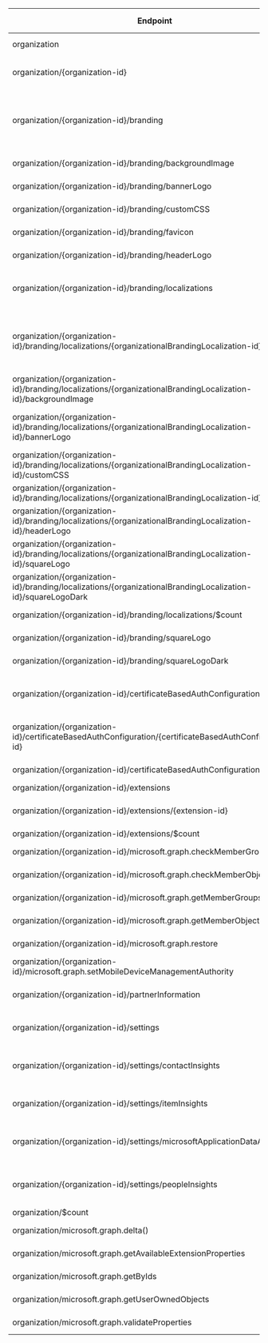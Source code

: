 | Endpoint | v1.0 | V1.0-Url | v1.0-Methods | v1.0-docs | beta | Beta-Url | Beta-Methods | Beta-Docs | Path | Root | Children | Segment |
| ----------| ----------| ----------| ----------| ----------| ----------| ----------| ----------| ----------| ----------| ----------| ----------| ----------|
| organization| True| https://graph.microsoft.com/v1.0/organization| Get Post| https://learn.microsoft.com/graph/api/intune-onboarding-organization-list?view=graph-rest-1.0 | True| https://graph.microsoft.com/beta/organization| Get Post| https://learn.microsoft.com/graph/api/organization-list?view=graph-rest-beta | organization| organization| 7| organization|
| organization/{organization-id}| True| https://graph.microsoft.com/v1.0/organization/{organization-id}| Get Patch Delete| https://learn.microsoft.com/graph/api/organization-get?view=graph-rest-1.0 https://learn.microsoft.com/graph/api/organization-update?view=graph-rest-1.0 | True| https://graph.microsoft.com/beta/organization/{organization-id}| Get Patch Delete| https://learn.microsoft.com/graph/api/organization-get?view=graph-rest-beta https://learn.microsoft.com/graph/api/organization-update?view=graph-rest-beta | organization {organization-id}| organization| 11| {organization-id}|
| organization/{organization-id}/branding| True| https://graph.microsoft.com/v1.0/organization/{organization-id}/branding| Get Patch Delete| https://learn.microsoft.com/graph/api/organizationalbranding-get?view=graph-rest-1.0 https://learn.microsoft.com/graph/api/organizationalbranding-update?view=graph-rest-1.0 https://learn.microsoft.com/graph/api/organizationalbranding-delete?view=graph-rest-1.0| True| https://graph.microsoft.com/beta/organization/{organization-id}/branding| Get Patch Delete| https://learn.microsoft.com/graph/api/organizationalbranding-get?view=graph-rest-beta https://learn.microsoft.com/graph/api/organizationalbranding-update?view=graph-rest-beta https://learn.microsoft.com/graph/api/organizationalbranding-delete?view=graph-rest-beta| organization {organization-id} branding| organization| 8| branding|
| organization/{organization-id}/branding/backgroundImage| True| https://graph.microsoft.com/v1.0/organization/{organization-id}/branding/backgroundImage| Get Put Delete|   | True| https://graph.microsoft.com/beta/organization/{organization-id}/branding/backgroundImage| Get Put Delete|   | organization {organization-id} branding backgroundImage| organization| 0| backgroundImage|
| organization/{organization-id}/branding/bannerLogo| True| https://graph.microsoft.com/v1.0/organization/{organization-id}/branding/bannerLogo| Get Put Delete|   | True| https://graph.microsoft.com/beta/organization/{organization-id}/branding/bannerLogo| Get Put Delete|   | organization {organization-id} branding bannerLogo| organization| 0| bannerLogo|
| organization/{organization-id}/branding/customCSS| True| https://graph.microsoft.com/v1.0/organization/{organization-id}/branding/customCSS| Get Put Delete|   | True| https://graph.microsoft.com/beta/organization/{organization-id}/branding/customCSS| Get Put Delete|   | organization {organization-id} branding customCSS| organization| 0| customCSS|
| organization/{organization-id}/branding/favicon| True| https://graph.microsoft.com/v1.0/organization/{organization-id}/branding/favicon| Get Put Delete|   | True| https://graph.microsoft.com/beta/organization/{organization-id}/branding/favicon| Get Put Delete|   | organization {organization-id} branding favicon| organization| 0| favicon|
| organization/{organization-id}/branding/headerLogo| True| https://graph.microsoft.com/v1.0/organization/{organization-id}/branding/headerLogo| Get Put Delete|   | True| https://graph.microsoft.com/beta/organization/{organization-id}/branding/headerLogo| Get Put Delete|   | organization {organization-id} branding headerLogo| organization| 0| headerLogo|
| organization/{organization-id}/branding/localizations| True| https://graph.microsoft.com/v1.0/organization/{organization-id}/branding/localizations| Get Post| https://learn.microsoft.com/graph/api/organizationalbranding-list-localizations?view=graph-rest-1.0 https://learn.microsoft.com/graph/api/organizationalbranding-post-localizations?view=graph-rest-1.0| True| https://graph.microsoft.com/beta/organization/{organization-id}/branding/localizations| Get Post| https://learn.microsoft.com/graph/api/organizationalbranding-list-localizations?view=graph-rest-beta https://learn.microsoft.com/graph/api/organizationalbranding-post-localizations?view=graph-rest-beta| organization {organization-id} branding localizations| organization| 2| localizations|
| organization/{organization-id}/branding/localizations/{organizationalBrandingLocalization-id}| True| https://graph.microsoft.com/v1.0/organization/{organization-id}/branding/localizations/{organizationalBrandingLocalization-id}| Get Patch Delete| https://learn.microsoft.com/graph/api/organizationalbrandinglocalization-get?view=graph-rest-1.0 https://learn.microsoft.com/graph/api/organizationalbrandinglocalization-update?view=graph-rest-1.0 https://learn.microsoft.com/graph/api/organizationalbrandinglocalization-delete?view=graph-rest-1.0| True| https://graph.microsoft.com/beta/organization/{organization-id}/branding/localizations/{organizationalBrandingLocalization-id}| Get Patch Delete| https://learn.microsoft.com/graph/api/organizationalbrandinglocalization-get?view=graph-rest-beta https://learn.microsoft.com/graph/api/organizationalbrandinglocalization-update?view=graph-rest-beta https://learn.microsoft.com/graph/api/organizationalbrandinglocalization-delete?view=graph-rest-beta| organization {organization-id} branding localizations {organizationalBrandingLocalization-id}| organization| 7| {organizationalBrandingLocalization-id}|
| organization/{organization-id}/branding/localizations/{organizationalBrandingLocalization-id}/backgroundImage| True| https://graph.microsoft.com/v1.0/organization/{organization-id}/branding/localizations/{organizationalBrandingLocalization-id}/backgroundImage| Get Put Delete|   | True| https://graph.microsoft.com/beta/organization/{organization-id}/branding/localizations/{organizationalBrandingLocalization-id}/backgroundImage| Get Put Delete|   | organization {organization-id} branding localizations {organizationalBrandingLocalization-id} backgroundImage| organization| 0| backgroundImage|
| organization/{organization-id}/branding/localizations/{organizationalBrandingLocalization-id}/bannerLogo| True| https://graph.microsoft.com/v1.0/organization/{organization-id}/branding/localizations/{organizationalBrandingLocalization-id}/bannerLogo| Get Put Delete| https://learn.microsoft.com/graph/api/organizationalbrandinglocalization-get?view=graph-rest-1.0 https://learn.microsoft.com/graph/api/organizationalbrandinglocalization-update?view=graph-rest-1.0 | True| https://graph.microsoft.com/beta/organization/{organization-id}/branding/localizations/{organizationalBrandingLocalization-id}/bannerLogo| Get Put Delete|  https://learn.microsoft.com/graph/api/organizationalbrandinglocalization-update?view=graph-rest-beta | organization {organization-id} branding localizations {organizationalBrandingLocalization-id} bannerLogo| organization| 0| bannerLogo|
| organization/{organization-id}/branding/localizations/{organizationalBrandingLocalization-id}/customCSS| True| https://graph.microsoft.com/v1.0/organization/{organization-id}/branding/localizations/{organizationalBrandingLocalization-id}/customCSS| Get Put Delete|   | True| https://graph.microsoft.com/beta/organization/{organization-id}/branding/localizations/{organizationalBrandingLocalization-id}/customCSS| Get Put Delete|   | organization {organization-id} branding localizations {organizationalBrandingLocalization-id} customCSS| organization| 0| customCSS|
| organization/{organization-id}/branding/localizations/{organizationalBrandingLocalization-id}/favicon| True| https://graph.microsoft.com/v1.0/organization/{organization-id}/branding/localizations/{organizationalBrandingLocalization-id}/favicon| Get Put Delete|   | True| https://graph.microsoft.com/beta/organization/{organization-id}/branding/localizations/{organizationalBrandingLocalization-id}/favicon| Get Put Delete|   | organization {organization-id} branding localizations {organizationalBrandingLocalization-id} favicon| organization| 0| favicon|
| organization/{organization-id}/branding/localizations/{organizationalBrandingLocalization-id}/headerLogo| True| https://graph.microsoft.com/v1.0/organization/{organization-id}/branding/localizations/{organizationalBrandingLocalization-id}/headerLogo| Get Put Delete|   | True| https://graph.microsoft.com/beta/organization/{organization-id}/branding/localizations/{organizationalBrandingLocalization-id}/headerLogo| Get Put Delete|   | organization {organization-id} branding localizations {organizationalBrandingLocalization-id} headerLogo| organization| 0| headerLogo|
| organization/{organization-id}/branding/localizations/{organizationalBrandingLocalization-id}/squareLogo| True| https://graph.microsoft.com/v1.0/organization/{organization-id}/branding/localizations/{organizationalBrandingLocalization-id}/squareLogo| Get Put Delete|   | True| https://graph.microsoft.com/beta/organization/{organization-id}/branding/localizations/{organizationalBrandingLocalization-id}/squareLogo| Get Put Delete|   | organization {organization-id} branding localizations {organizationalBrandingLocalization-id} squareLogo| organization| 0| squareLogo|
| organization/{organization-id}/branding/localizations/{organizationalBrandingLocalization-id}/squareLogoDark| True| https://graph.microsoft.com/v1.0/organization/{organization-id}/branding/localizations/{organizationalBrandingLocalization-id}/squareLogoDark| Get Put Delete|   | True| https://graph.microsoft.com/beta/organization/{organization-id}/branding/localizations/{organizationalBrandingLocalization-id}/squareLogoDark| Get Put Delete|   | organization {organization-id} branding localizations {organizationalBrandingLocalization-id} squareLogoDark| organization| 0| squareLogoDark|
| organization/{organization-id}/branding/localizations/$count| True| https://graph.microsoft.com/v1.0/organization/{organization-id}/branding/localizations/$count| Get| | True| https://graph.microsoft.com/beta/organization/{organization-id}/branding/localizations/$count| Get| | organization {organization-id} branding localizations $count| organization| 0| $count|
| organization/{organization-id}/branding/squareLogo| True| https://graph.microsoft.com/v1.0/organization/{organization-id}/branding/squareLogo| Get Put Delete|   | True| https://graph.microsoft.com/beta/organization/{organization-id}/branding/squareLogo| Get Put Delete|   | organization {organization-id} branding squareLogo| organization| 0| squareLogo|
| organization/{organization-id}/branding/squareLogoDark| True| https://graph.microsoft.com/v1.0/organization/{organization-id}/branding/squareLogoDark| Get Put Delete|   | True| https://graph.microsoft.com/beta/organization/{organization-id}/branding/squareLogoDark| Get Put Delete|   | organization {organization-id} branding squareLogoDark| organization| 0| squareLogoDark|
| organization/{organization-id}/certificateBasedAuthConfiguration| True| https://graph.microsoft.com/v1.0/organization/{organization-id}/certificateBasedAuthConfiguration| Get Post| https://learn.microsoft.com/graph/api/certificatebasedauthconfiguration-list?view=graph-rest-1.0 https://learn.microsoft.com/graph/api/certificatebasedauthconfiguration-post-certificatebasedauthconfiguration?view=graph-rest-1.0| True| https://graph.microsoft.com/beta/organization/{organization-id}/certificateBasedAuthConfiguration| Get Post| https://learn.microsoft.com/graph/api/certificatebasedauthconfiguration-list?view=graph-rest-beta https://learn.microsoft.com/graph/api/certificatebasedauthconfiguration-post-certificatebasedauthconfiguration?view=graph-rest-beta| organization {organization-id} certificateBasedAuthConfiguration| organization| 2| certificateBasedAuthConfiguration|
| organization/{organization-id}/certificateBasedAuthConfiguration/{certificateBasedAuthConfiguration-id}| True| https://graph.microsoft.com/v1.0/organization/{organization-id}/certificateBasedAuthConfiguration/{certificateBasedAuthConfiguration-id}| Get Delete| https://learn.microsoft.com/graph/api/certificatebasedauthconfiguration-get?view=graph-rest-1.0 https://learn.microsoft.com/graph/api/certificatebasedauthconfiguration-delete?view=graph-rest-1.0| True| https://graph.microsoft.com/beta/organization/{organization-id}/certificateBasedAuthConfiguration/{certificateBasedAuthConfiguration-id}| Get Delete| https://learn.microsoft.com/graph/api/certificatebasedauthconfiguration-get?view=graph-rest-beta https://learn.microsoft.com/graph/api/certificatebasedauthconfiguration-delete?view=graph-rest-beta| organization {organization-id} certificateBasedAuthConfiguration {certificateBasedAuthConfiguration-id}| organization| 0| {certificateBasedAuthConfiguration-id}|
| organization/{organization-id}/certificateBasedAuthConfiguration/$count| True| https://graph.microsoft.com/v1.0/organization/{organization-id}/certificateBasedAuthConfiguration/$count| Get| | True| https://graph.microsoft.com/beta/organization/{organization-id}/certificateBasedAuthConfiguration/$count| Get| | organization {organization-id} certificateBasedAuthConfiguration $count| organization| 0| $count|
| organization/{organization-id}/extensions| True| https://graph.microsoft.com/v1.0/organization/{organization-id}/extensions| Get Post|  | True| https://graph.microsoft.com/beta/organization/{organization-id}/extensions| Get Post|  | organization {organization-id} extensions| organization| 2| extensions|
| organization/{organization-id}/extensions/{extension-id}| True| https://graph.microsoft.com/v1.0/organization/{organization-id}/extensions/{extension-id}| Get Patch Delete|   | True| https://graph.microsoft.com/beta/organization/{organization-id}/extensions/{extension-id}| Get Patch Delete|   | organization {organization-id} extensions {extension-id}| organization| 0| {extension-id}|
| organization/{organization-id}/extensions/$count| True| https://graph.microsoft.com/v1.0/organization/{organization-id}/extensions/$count| Get| | True| https://graph.microsoft.com/beta/organization/{organization-id}/extensions/$count| Get| | organization {organization-id} extensions $count| organization| 0| $count|
| organization/{organization-id}/microsoft.graph.checkMemberGroups| True| https://graph.microsoft.com/v1.0/organization/{organization-id}/microsoft.graph.checkMemberGroups| Post| https://learn.microsoft.com/graph/api/directoryobject-checkmembergroups?view=graph-rest-1.0| True| https://graph.microsoft.com/beta/organization/{organization-id}/microsoft.graph.checkMemberGroups| Post| https://learn.microsoft.com/graph/api/directoryobject-checkmembergroups?view=graph-rest-beta| organization {organization-id} microsoft.graph.checkMemberGroups| organization| 0| microsoft.graph.checkMemberGroups|
| organization/{organization-id}/microsoft.graph.checkMemberObjects| True| https://graph.microsoft.com/v1.0/organization/{organization-id}/microsoft.graph.checkMemberObjects| Post| | True| https://graph.microsoft.com/beta/organization/{organization-id}/microsoft.graph.checkMemberObjects| Post| | organization {organization-id} microsoft.graph.checkMemberObjects| organization| 0| microsoft.graph.checkMemberObjects|
| organization/{organization-id}/microsoft.graph.getMemberGroups| True| https://graph.microsoft.com/v1.0/organization/{organization-id}/microsoft.graph.getMemberGroups| Post| https://learn.microsoft.com/graph/api/directoryobject-getmembergroups?view=graph-rest-1.0| True| https://graph.microsoft.com/beta/organization/{organization-id}/microsoft.graph.getMemberGroups| Post| https://learn.microsoft.com/graph/api/directoryobject-getmembergroups?view=graph-rest-beta| organization {organization-id} microsoft.graph.getMemberGroups| organization| 0| microsoft.graph.getMemberGroups|
| organization/{organization-id}/microsoft.graph.getMemberObjects| True| https://graph.microsoft.com/v1.0/organization/{organization-id}/microsoft.graph.getMemberObjects| Post| https://learn.microsoft.com/graph/api/directoryobject-getmemberobjects?view=graph-rest-1.0| True| https://graph.microsoft.com/beta/organization/{organization-id}/microsoft.graph.getMemberObjects| Post| | organization {organization-id} microsoft.graph.getMemberObjects| organization| 0| microsoft.graph.getMemberObjects|
| organization/{organization-id}/microsoft.graph.restore| True| https://graph.microsoft.com/v1.0/organization/{organization-id}/microsoft.graph.restore| Post| https://learn.microsoft.com/graph/api/directory-deleteditems-restore?view=graph-rest-1.0| True| https://graph.microsoft.com/beta/organization/{organization-id}/microsoft.graph.restore| Post| https://learn.microsoft.com/graph/api/directory-deleteditems-restore?view=graph-rest-beta| organization {organization-id} microsoft.graph.restore| organization| 0| microsoft.graph.restore|
| organization/{organization-id}/microsoft.graph.setMobileDeviceManagementAuthority| True| https://graph.microsoft.com/v1.0/organization/{organization-id}/microsoft.graph.setMobileDeviceManagementAuthority| Post| https://learn.microsoft.com/graph/api/intune-onboarding-organization-setmobiledevicemanagementauthority?view=graph-rest-1.0| True| https://graph.microsoft.com/beta/organization/{organization-id}/microsoft.graph.setMobileDeviceManagementAuthority| Post| | organization {organization-id} microsoft.graph.setMobileDeviceManagementAuthority| organization| 0| microsoft.graph.setMobileDeviceManagementAuthority|
| organization/{organization-id}/partnerInformation| False| | | https://learn.microsoft.com/graph/api/intune-onboarding-organization-setmobiledevicemanagementauthority?view=graph-rest-1.0| True| https://graph.microsoft.com/beta/organization/{organization-id}/partnerInformation| Get Patch Delete|   | organization {organization-id} partnerInformation| organization| 0| partnerInformation|
| organization/{organization-id}/settings| False| | | https://learn.microsoft.com/graph/api/intune-onboarding-organization-setmobiledevicemanagementauthority?view=graph-rest-1.0| True| https://graph.microsoft.com/beta/organization/{organization-id}/settings| Get Patch Delete|   | organization {organization-id} settings| organization| 4| settings|
| organization/{organization-id}/settings/contactInsights| False| | | https://learn.microsoft.com/graph/api/intune-onboarding-organization-setmobiledevicemanagementauthority?view=graph-rest-1.0| True| https://graph.microsoft.com/beta/organization/{organization-id}/settings/contactInsights| Get Patch Delete| https://learn.microsoft.com/graph/api/organizationsettings-list-contactinsights?view=graph-rest-beta https://learn.microsoft.com/graph/api/insightssettings-update?view=graph-rest-beta | organization {organization-id} settings contactInsights| organization| 0| contactInsights|
| organization/{organization-id}/settings/itemInsights| False| | | https://learn.microsoft.com/graph/api/intune-onboarding-organization-setmobiledevicemanagementauthority?view=graph-rest-1.0| True| https://graph.microsoft.com/beta/organization/{organization-id}/settings/itemInsights| Get Patch Delete| https://learn.microsoft.com/graph/api/organizationsettings-list-iteminsights?view=graph-rest-beta  | organization {organization-id} settings itemInsights| organization| 0| itemInsights|
| organization/{organization-id}/settings/microsoftApplicationDataAccess| False| | | https://learn.microsoft.com/graph/api/intune-onboarding-organization-setmobiledevicemanagementauthority?view=graph-rest-1.0| True| https://graph.microsoft.com/beta/organization/{organization-id}/settings/microsoftApplicationDataAccess| Get Patch Delete| https://learn.microsoft.com/graph/api/organizationsettings-list-microsoftapplicationdataaccess?view=graph-rest-beta https://learn.microsoft.com/graph/api/microsoftapplicationdataaccesssettings-update?view=graph-rest-beta | organization {organization-id} settings microsoftApplicationDataAccess| organization| 0| microsoftApplicationDataAccess|
| organization/{organization-id}/settings/peopleInsights| False| | | https://learn.microsoft.com/graph/api/intune-onboarding-organization-setmobiledevicemanagementauthority?view=graph-rest-1.0| True| https://graph.microsoft.com/beta/organization/{organization-id}/settings/peopleInsights| Get Patch Delete| https://learn.microsoft.com/graph/api/organizationsettings-list-peopleinsights?view=graph-rest-beta https://learn.microsoft.com/graph/api/insightssettings-update?view=graph-rest-beta | organization {organization-id} settings peopleInsights| organization| 0| peopleInsights|
| organization/$count| True| https://graph.microsoft.com/v1.0/organization/$count| Get| | True| https://graph.microsoft.com/beta/organization/$count| Get| | organization $count| organization| 0| $count|
| organization/microsoft.graph.delta()| True| https://graph.microsoft.com/v1.0/organization/microsoft.graph.delta()| Get| https://learn.microsoft.com/graph/api/directoryobject-delta?view=graph-rest-1.0| True| https://graph.microsoft.com/beta/organization/microsoft.graph.delta()| Get| https://learn.microsoft.com/graph/api/directoryobject-delta?view=graph-rest-beta| organization microsoft.graph.delta()| organization| 0| microsoft.graph.delta()|
| organization/microsoft.graph.getAvailableExtensionProperties| True| https://graph.microsoft.com/v1.0/organization/microsoft.graph.getAvailableExtensionProperties| Post| https://learn.microsoft.com/graph/api/directoryobject-getavailableextensionproperties?view=graph-rest-1.0| False| | | https://learn.microsoft.com/graph/api/directoryobject-delta?view=graph-rest-beta| organization microsoft.graph.getAvailableExtensionProperties| organization| 0| microsoft.graph.getAvailableExtensionProperties|
| organization/microsoft.graph.getByIds| True| https://graph.microsoft.com/v1.0/organization/microsoft.graph.getByIds| Post| https://learn.microsoft.com/graph/api/directoryobject-getbyids?view=graph-rest-1.0| True| https://graph.microsoft.com/beta/organization/microsoft.graph.getByIds| Post| https://learn.microsoft.com/graph/api/directoryobject-getbyids?view=graph-rest-beta| organization microsoft.graph.getByIds| organization| 0| microsoft.graph.getByIds|
| organization/microsoft.graph.getUserOwnedObjects| False| | | https://learn.microsoft.com/graph/api/directoryobject-getbyids?view=graph-rest-1.0| True| https://graph.microsoft.com/beta/organization/microsoft.graph.getUserOwnedObjects| Post| https://learn.microsoft.com/graph/api/directory-deleteditems-getuserownedobjects?view=graph-rest-beta| organization microsoft.graph.getUserOwnedObjects| organization| 0| microsoft.graph.getUserOwnedObjects|
| organization/microsoft.graph.validateProperties| True| https://graph.microsoft.com/v1.0/organization/microsoft.graph.validateProperties| Post| https://learn.microsoft.com/graph/api/directoryobject-validateproperties?view=graph-rest-1.0| True| https://graph.microsoft.com/beta/organization/microsoft.graph.validateProperties| Post| https://learn.microsoft.com/graph/api/directoryobject-validateproperties?view=graph-rest-beta| organization microsoft.graph.validateProperties| organization| 0| microsoft.graph.validateProperties|

